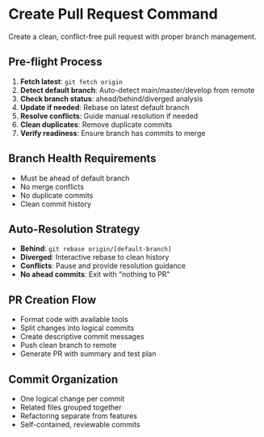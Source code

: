 # Create Pull Request Command

Create a clean, conflict-free pull request with proper branch management.

## Pre-flight Process
1. **Fetch latest**: `git fetch origin`
2. **Detect default branch**: Auto-detect main/master/develop from remote
3. **Check branch status**: ahead/behind/diverged analysis
4. **Update if needed**: Rebase on latest default branch
5. **Resolve conflicts**: Guide manual resolution if needed
6. **Clean duplicates**: Remove duplicate commits
7. **Verify readiness**: Ensure branch has commits to merge

## Branch Health Requirements
- Must be ahead of default branch
- No merge conflicts
- No duplicate commits
- Clean commit history

## Auto-Resolution Strategy
- **Behind**: `git rebase origin/[default-branch]`
- **Diverged**: Interactive rebase to clean history
- **Conflicts**: Pause and provide resolution guidance
- **No ahead commits**: Exit with "nothing to PR"

## PR Creation Flow
- Format code with available tools
- Split changes into logical commits
- Create descriptive commit messages
- Push clean branch to remote
- Generate PR with summary and test plan

## Commit Organization
- One logical change per commit
- Related files grouped together
- Refactoring separate from features
- Self-contained, reviewable commits

